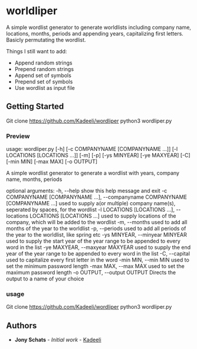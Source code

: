 # worldliper

A simple wordlist generator to generate worldlists including company name, locations, months, periods and appending years, capitalizing first letters. Basicly permutating the wordlist.

Things I still want to add:
- Append random strings
- Prepend random strings
- Append set of symbols
- Prepend set of symbols
- Use wordlist as input file

## Getting Started

Git clone https://github.com/Kadeeli/wordliper
python3 wordliper.py

### Preview

usage: wordliper.py [-h] [-c COMPANYNAME [COMPANYNAME ...]]
                    [-l LOCATIONS [LOCATIONS ...]] [-m] [-p] [-ys MINYEAR]
                    [-ye MAXYEAR] [-C] [-min MIN] [-max MAX] [-o OUTPUT]

A simple wordlist generator to generate a wordlist with years, company name,
months, periods

optional arguments:
  -h, --help                    show this help message and exit
  -c COMPANYNAME [COMPANYNAME ...], --companyname COMPANYNAME [COMPANYNAME ...]
                                used to supply a(or multiple) company name(s),
                                seperated by spaces, for the wordlist
  -l LOCATIONS [LOCATIONS ...], --locations LOCATIONS [LOCATIONS ...]
                                used to supply locations of the company, which will be
                                added to the wordlist
  -m, --months                  used to add all months of the year to the worldlist
  -p, --periods                 used to add all periods of the year to the worldlist,
                                like spring etc
  -ys MINYEAR, --minyear MINYEAR
                                used to supply the start year of the year range to be
                                appended to every word in the list
  -ye MAXYEAR, --maxyear MAXYEAR
                                used to supply the end year of the year range to be
                                appended to every word in the list
  -C, --capital                 used to capitalize every first letter in the word
  -min MIN, --min MIN           used to set the minimum password length
  -max MAX, --max MAX           used to set the maximum password length
  -o OUTPUT, --output OUTPUT
                                Directs the output to a name of your choice

### usage

Git clone https://github.com/Kadeeli/wordliper
python3 wordliper.py

## Authors

* **Jony Schats** - *Initial work* - [Kadeeli](https://github.com/Kadeeli)



